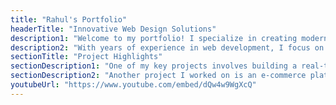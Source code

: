 ```yaml
---
title: "Rahul's Portfolio"
headerTitle: "Innovative Web Design Solutions"
description1: "Welcome to my portfolio! I specialize in creating modern, responsive websites that deliver exceptional user experiences."
description2: "With years of experience in web development, I focus on both the aesthetic and functional aspects of a website, ensuring seamless integration across platforms."
sectionTitle: "Project Highlights"
sectionDescription1: "One of my key projects involves building a real-time chat application that enhances user communication through rich media integration."
sectionDescription2: "Another project I worked on is an e-commerce platform that supports complex product catalogs and real-time order tracking."
youtubeUrl: "https://www.youtube.com/embed/dQw4w9WgXcQ"
---
```

